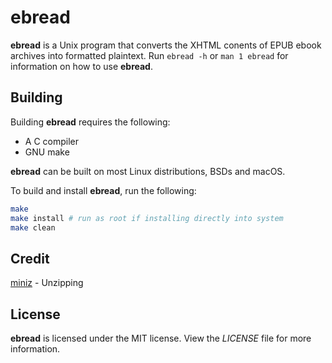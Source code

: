 # ebread
**ebread** is a Unix program that converts the XHTML conents of EPUB ebook
archives into formatted plaintext. Run `ebread -h` or `man 1 ebread` for
information on how to use **ebread**.

## Building
Building **ebread** requires the following:
* A C compiler
* GNU make

**ebread** can be built on most Linux distributions, BSDs and macOS.

To build and install **ebread**, run the following:
```bash
make
make install # run as root if installing directly into system
make clean
```

## Credit
[miniz](https://github.com/richgel999/miniz) - Unzipping

## License
**ebread** is licensed under the MIT license. View the *LICENSE* file for more
information.
